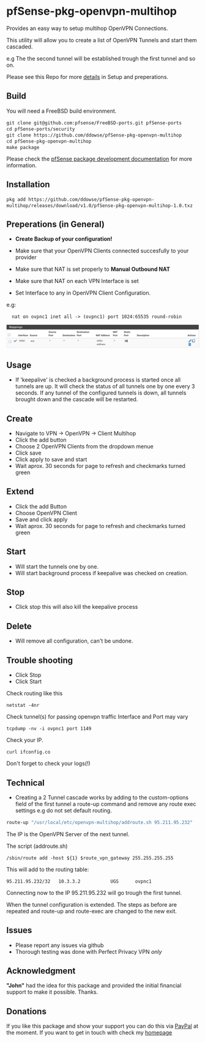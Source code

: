 # pfSense-pkg-openvpn-multihop
Provides an easy way to setup multihop OpenVPN Connections. 

This utility will allow you to create a list of OpenVPN Tunnels and start them cascaded.

e.g The the second tunnel will be established trough the first tunnel and so on.   

Please see this Repo for more [details](https://github.com/ddowse/pf-tunnelactive) in Setup and preperations.


## Build

You will need a FreeBSD build environment. 

```bash:
git clone git@github.com:pfsense/FreeBSD-ports.git pfSense-ports
cd pfSense-ports/security
git clone https://github.com/ddowse/pfSense-pkg-openvpn-multihop
cd pfSense-pkg-openvpn-multihop
make package
```

Please check the [pfSense package development documentation](https://docs.netgate.com/pfsense/en/latest/development/developing-packages.html#testing-building-individual-packages) for more information.


## Installation 

```bash:
pkg add https://github.com/ddowse/pfSense-pkg-openvpn-multihop/releases/download/v1.0/pfSense-pkg-openvpn-multihop-1.0.txz
```

## Preperations (in General)

- **Create Backup of your configuration!**

- Make sure that your OpenVPN Clients connected succesfully to your provider
- Make sure that NAT is set properly to **Manual Outbound NAT** 
- Make sure that NAT on each VPN Interface is set
- Set Interface to any in OpenVPN Client Configuration.

e.g:

```bash:
  nat on ovpnc1 inet all -> (ovpnc1) port 1024:65535 round-robin
```

![readme-nat](readme-nat.png)

## Usage

- If 'keepalive' is checked a background process is started once all tunnels are up. It will check the status of all tunnels one by one every 3 seconds. If any tunnel of the configured tunnels is down, all tunnels brought down and the cascade will be restarted. 

## Create 

- Navigate to VPN -> OpenVPN -> Client Multihop
- Click the add button 
- Choose 2 OpenVPN Clients from the dropdown menue
- Click save
- Click apply to save and start
- Wait aprox. 30 seconds for page to refresh and checkmarks turned green

## Extend 

- Click the add Button
- Choose OpenVPN Client
- Save and click apply
- Wait aprox. 30 seconds for page to refresh and checkmarks turned green

## Start

- Will start the tunnels one by one. 
- Will start background process if keepalive was checked on creation.

## Stop

- Click stop this will also kill the keepalive process

## Delete

- Will remove all configuration, can't be undone. 


## Trouble shooting

- Click Stop
- Click Start
 

Check routing like this

```bash:
netstat -4nr
```

Check tunnel(s) for passing openvpn traffic
Interface and Port may vary

```bash:
tcpdump -nv -i ovpnc1 port 1149
```

Check your IP.

```bash:
curl ifconfig.co
```

Don't forget to check your logs(!)

## Technical 

- Creating a 2 Tunnel cascade works by adding to the custom-options field of the first tunnel a route-up command
and remove any route exec settings e.g do not set default routing. 

```bash
route-up "/usr/local/etc/openvpn-multihop/addroute.sh 95.211.95.232"
```

The IP is the OpenVPN Server of the next tunnel. 

The script (addroute.sh)  

```bash:
/sbin/route add -host ${1} $route_vpn_gateway 255.255.255.255
```

This will add to the routing table:

```bash:
95.211.95.232/32   10.3.3.2           UGS      ovpnc1
```

Connecting now to the IP 95.211.95.232 will go trough the first tunnel. 

When the tunnel configuration is extended. The steps as before are repeated and route-up and route-exec are changed to the new exit.


## Issues

- Please report any issues via github
- Thorough testing was done with Perfect Privacy VPN *only*


## Acknowledgment

**"John"** had the idea for this package and provided the initial financial support to make it possible. Thanks. 

## Donations 

If you like this package and show your support you can do this via [PayPal](https://www.paypal.com/paypalme/DanielDowse) at the moment.
If you want to get in touch with check my [homepage](https://daemonbytes.net)
